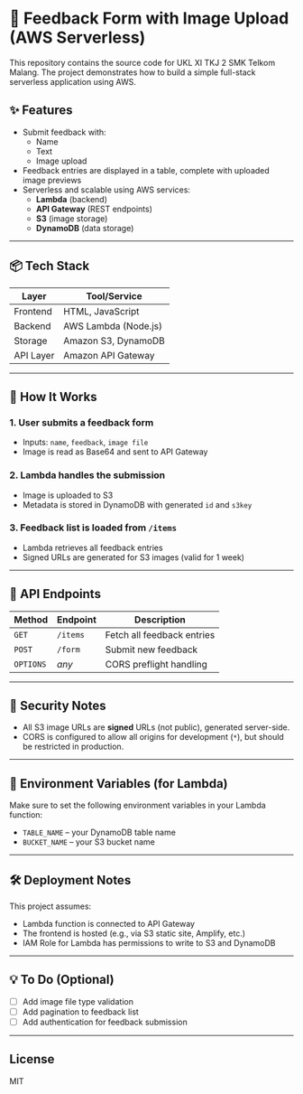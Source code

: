 # 📝 Feedback Form with Image Upload (AWS Serverless)

This repository contains the source code for UKL XI TKJ 2 SMK Telkom Malang. The project demonstrates how to build a simple full-stack serverless application using AWS.

## ✨ Features

- Submit feedback with:
  - Name
  - Text
  - Image upload
- Feedback entries are displayed in a table, complete with uploaded image previews
- Serverless and scalable using AWS services:
  - **Lambda** (backend)
  - **API Gateway** (REST endpoints)
  - **S3** (image storage)
  - **DynamoDB** (data storage)

---

## 📦 Tech Stack

| Layer      | Tool/Service       |
|------------|--------------------|
| Frontend   | HTML, JavaScript   |
| Backend    | AWS Lambda (Node.js) |
| Storage    | Amazon S3, DynamoDB |
| API Layer  | Amazon API Gateway |

---

## 🚀 How It Works

### 1. User submits a feedback form
- Inputs: `name`, `feedback`, `image file`
- Image is read as Base64 and sent to API Gateway

### 2. Lambda handles the submission
- Image is uploaded to S3
- Metadata is stored in DynamoDB with generated `id` and `s3key`

### 3. Feedback list is loaded from `/items`
- Lambda retrieves all feedback entries
- Signed URLs are generated for S3 images (valid for 1 week)

---

## 📂 API Endpoints

| Method | Endpoint       | Description                  |
|--------|----------------|------------------------------|
| `GET`  | `/items`       | Fetch all feedback entries   |
| `POST` | `/form`        | Submit new feedback          |
| `OPTIONS` | *any*       | CORS preflight handling      |

---

## 🔐 Security Notes

- All S3 image URLs are **signed** URLs (not public), generated server-side.
- CORS is configured to allow all origins for development (`*`), but should be restricted in production.

---

## 📌 Environment Variables (for Lambda)

Make sure to set the following environment variables in your Lambda function:

- `TABLE_NAME` – your DynamoDB table name
- `BUCKET_NAME` – your S3 bucket name

---

## 🛠️ Deployment Notes

This project assumes:
- Lambda function is connected to API Gateway
- The frontend is hosted (e.g., via S3 static site, Amplify, etc.)
- IAM Role for Lambda has permissions to write to S3 and DynamoDB

---

## 💡 To Do (Optional)

- [ ] Add image file type validation
- [ ] Add pagination to feedback list
- [ ] Add authentication for feedback submission

---

## License

MIT
